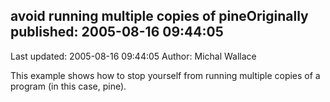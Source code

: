 ## avoid running multiple copies of pineOriginally published: 2005-08-16 09:44:05 
Last updated: 2005-08-16 09:44:05 
Author: Michal Wallace 
 
This example shows how to stop yourself from running multiple copies of a program (in this case, pine).